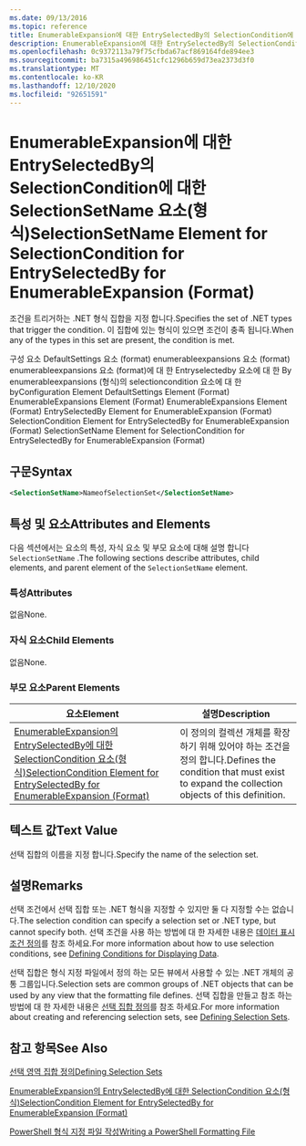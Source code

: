 ```yaml
---
ms.date: 09/13/2016
ms.topic: reference
title: EnumerableExpansion에 대한 EntrySelectedBy의 SelectionCondition에 대한 SelectionSetName 요소(형식)
description: EnumerableExpansion에 대한 EntrySelectedBy의 SelectionCondition에 대한 SelectionSetName 요소(형식)
ms.openlocfilehash: 0c9372113a79f75cfbda67acf869164fde894ee3
ms.sourcegitcommit: ba7315a496986451cfc1296b659d73ea2373d3f0
ms.translationtype: MT
ms.contentlocale: ko-KR
ms.lasthandoff: 12/10/2020
ms.locfileid: "92651591"
---
```

# <a name="selectionsetname-element-for-selectioncondition-for-entryselectedby-for-enumerableexpansion-format"></a><span data-ttu-id="0b5af-103">EnumerableExpansion에 대한 EntrySelectedBy의 SelectionCondition에 대한 SelectionSetName 요소(형식)</span><span class="sxs-lookup"><span data-stu-id="0b5af-103">SelectionSetName Element for SelectionCondition for EntrySelectedBy for EnumerableExpansion (Format)</span></span>

<span data-ttu-id="0b5af-104">조건을 트리거하는 .NET 형식 집합을 지정 합니다.</span><span class="sxs-lookup"><span data-stu-id="0b5af-104">Specifies the set of .NET types that trigger the condition.</span></span> <span data-ttu-id="0b5af-105">이 집합에 있는 형식이 있으면 조건이 충족 됩니다.</span><span class="sxs-lookup"><span data-stu-id="0b5af-105">When any of the types in this set are present, the condition is met.</span></span>

<span data-ttu-id="0b5af-106">구성 요소 DefaultSettings 요소 (format) enumerableexpansions 요소 (format) enumerableexpansions 요소 (format)에 대 한 Entryselectedby 요소에 대 한 By enumerableexpansions (형식)의 selectioncondition 요소에 대 한 by</span><span class="sxs-lookup"><span data-stu-id="0b5af-106">Configuration Element DefaultSettings Element (Format) EnumerableExpansions Element (Format) EnumerableExpansions Element (Format) EntrySelectedBy Element for EnumerableExpansion (Format) SelectionCondition Element for EntrySelectedBy for EnumerableExpansion (Format) SelectionSetName Element for SelectionCondition for EntrySelectedBy for EnumerableExpansion (Format)</span></span>

## <a name="syntax"></a><span data-ttu-id="0b5af-107">구문</span><span class="sxs-lookup"><span data-stu-id="0b5af-107">Syntax</span></span>

```xml
<SelectionSetName>NameofSelectionSet</SelectionSetName>
```

## <a name="attributes-and-elements"></a><span data-ttu-id="0b5af-108">특성 및 요소</span><span class="sxs-lookup"><span data-stu-id="0b5af-108">Attributes and Elements</span></span>

<span data-ttu-id="0b5af-109">다음 섹션에서는 요소의 특성, 자식 요소 및 부모 요소에 대해 설명 합니다 `SelectionSetName` .</span><span class="sxs-lookup"><span data-stu-id="0b5af-109">The following sections describe attributes, child elements, and parent element of the `SelectionSetName` element.</span></span>

### <a name="attributes"></a><span data-ttu-id="0b5af-110">특성</span><span class="sxs-lookup"><span data-stu-id="0b5af-110">Attributes</span></span>

<span data-ttu-id="0b5af-111">없음</span><span class="sxs-lookup"><span data-stu-id="0b5af-111">None.</span></span>

### <a name="child-elements"></a><span data-ttu-id="0b5af-112">자식 요소</span><span class="sxs-lookup"><span data-stu-id="0b5af-112">Child Elements</span></span>

<span data-ttu-id="0b5af-113">없음</span><span class="sxs-lookup"><span data-stu-id="0b5af-113">None.</span></span>

### <a name="parent-elements"></a><span data-ttu-id="0b5af-114">부모 요소</span><span class="sxs-lookup"><span data-stu-id="0b5af-114">Parent Elements</span></span>

|<span data-ttu-id="0b5af-115">요소</span><span class="sxs-lookup"><span data-stu-id="0b5af-115">Element</span></span>|<span data-ttu-id="0b5af-116">설명</span><span class="sxs-lookup"><span data-stu-id="0b5af-116">Description</span></span>|
|-------------|-----------------|
|[<span data-ttu-id="0b5af-117">EnumerableExpansion의 EntrySelectedBy에 대한 SelectionCondition 요소(형식)</span><span class="sxs-lookup"><span data-stu-id="0b5af-117">SelectionCondition Element for EntrySelectedBy for EnumerableExpansion (Format)</span></span>](./selectioncondition-element-for-entryselectedby-for-enumerableexpansion-format.md)|<span data-ttu-id="0b5af-118">이 정의의 컬렉션 개체를 확장 하기 위해 있어야 하는 조건을 정의 합니다.</span><span class="sxs-lookup"><span data-stu-id="0b5af-118">Defines the condition that must exist to expand the collection objects of this definition.</span></span>|

## <a name="text-value"></a><span data-ttu-id="0b5af-119">텍스트 값</span><span class="sxs-lookup"><span data-stu-id="0b5af-119">Text Value</span></span>

<span data-ttu-id="0b5af-120">선택 집합의 이름을 지정 합니다.</span><span class="sxs-lookup"><span data-stu-id="0b5af-120">Specify the name of the selection set.</span></span>

## <a name="remarks"></a><span data-ttu-id="0b5af-121">설명</span><span class="sxs-lookup"><span data-stu-id="0b5af-121">Remarks</span></span>

<span data-ttu-id="0b5af-122">선택 조건에서 선택 집합 또는 .NET 형식을 지정할 수 있지만 둘 다 지정할 수는 없습니다.</span><span class="sxs-lookup"><span data-stu-id="0b5af-122">The selection condition can specify a selection set or .NET type, but cannot specify both.</span></span> <span data-ttu-id="0b5af-123">선택 조건을 사용 하는 방법에 대 한 자세한 내용은 [데이터 표시 조건 정의](./defining-conditions-for-displaying-data.md)를 참조 하세요.</span><span class="sxs-lookup"><span data-stu-id="0b5af-123">For more information about how to use selection conditions, see [Defining Conditions for Displaying Data](./defining-conditions-for-displaying-data.md).</span></span>

<span data-ttu-id="0b5af-124">선택 집합은 형식 지정 파일에서 정의 하는 모든 뷰에서 사용할 수 있는 .NET 개체의 공통 그룹입니다.</span><span class="sxs-lookup"><span data-stu-id="0b5af-124">Selection sets are common groups of .NET objects that can be used by any view that the formatting file defines.</span></span> <span data-ttu-id="0b5af-125">선택 집합을 만들고 참조 하는 방법에 대 한 자세한 내용은 [선택 집합 정의](./defining-selection-sets.md)를 참조 하세요.</span><span class="sxs-lookup"><span data-stu-id="0b5af-125">For more information about creating and referencing selection sets, see [Defining Selection Sets](./defining-selection-sets.md).</span></span>

## <a name="see-also"></a><span data-ttu-id="0b5af-126">참고 항목</span><span class="sxs-lookup"><span data-stu-id="0b5af-126">See Also</span></span>

[<span data-ttu-id="0b5af-127">선택 영역 집합 정의</span><span class="sxs-lookup"><span data-stu-id="0b5af-127">Defining Selection Sets</span></span>](./defining-selection-sets.md)

[<span data-ttu-id="0b5af-128">EnumerableExpansion의 EntrySelectedBy에 대한 SelectionCondition 요소(형식)</span><span class="sxs-lookup"><span data-stu-id="0b5af-128">SelectionCondition Element for EntrySelectedBy for EnumerableExpansion (Format)</span></span>](./selectioncondition-element-for-entryselectedby-for-enumerableexpansion-format.md)

[<span data-ttu-id="0b5af-129">PowerShell 형식 지정 파일 작성</span><span class="sxs-lookup"><span data-stu-id="0b5af-129">Writing a PowerShell Formatting File</span></span>](./writing-a-powershell-formatting-file.md)
